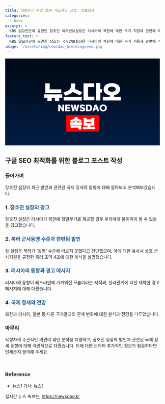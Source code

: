 ```yaml
---
title: 정밀무기 주면 北이 레드라인 근접  안보실장
categories:
  - News
excerpt: >
  KBS 일요진단에 출연한 장호진 국가안보실장은 러시아의 북한에 대한 무기 지원과 관련해 러시아는 심사숙고해야 한다고 경고하며, 한러관계 발전을 희망한다면 러시아가 신중해져야 한다고 강조했다. 또한 북러의 동맹 수준은 아니라고 진단하고, 북한이 러시아에 레버리지로 사용될 수 있다는 주장을 내놨다. 또한 중국의 북러 밀착에 관한 질문에는 피하고, 일본과 북한 간 납치자 문제를 언급하며 북일 정상회담이 어렵다는 의견을 전했다.
feature_text: >
  KBS 일요진단에 출연한 장호진 국가안보실장은 러시아의 북한에 대한 무기 지원과 관련해 러시아는 심사숙고해야 한다고 경고하며, 한러관계 발전을 희망한다면 러시아가 신중해져야 한다고 강조했다. 또한 북러의 동맹 수준은 아니라고 진단하고, 북한이 러시아에 레버리지로 사용될 수 있다는 주장을 내놨다. 또한 중국의 북러 밀착에 관한 질문에는 피하고, 일본과 북한 간 납치자 문제를 언급하며 북일 정상회담이 어렵다는 의견을 전했다.
image: '/assets/img/newsdao_breakingnews.jpg'
---
```


<p><img src="/assets/img/newsdao_breakingnews.jpg" alt="koreaapp 속보" /></p>

<h2>구글 SEO 최적화를 위한 블로그 포스트 작성</h2>

<h3>들어가며</h3>

<p>장호진 실장의 최근 발언과 관련된 국제 정세의 동향에 대해 알아보고 분석해보겠습니다.</p>

<h3>1. <span style="color: #1a5490;">장호진 실장의 경고</span></h3>

<p>장호진 실장은 러시아가 북한에 정밀무기를 제공할 경우 우리에게 불이익이 될 수 있음을 경고했습니다.</p>

<h3>2. <span style="color: #1a5490;">북러 군사동맹 수준과 관련된 발언</span></h3>

<p>장 실장은 북러가 '동맹' 수준에 이르지 못했다고 진단했으며, 이에 대한 유사시 상호 군사지원을 규정한 북러 조약 4조에 대한 해석을 설명했습니다.</p>

<h3>3. <span style="color: #1a5490;">러시아의 동향과 경고 메시지</span></h3>

<p>러시아의 동향이 레드라인에 가까워진 모습이라는 지적과, 한러관계에 대한 재차한 경고 메시지에 대해 다뤘습니다.</p>

<h3>4. <span style="color: #1a5490;">국제 정세의 전망</span></h3>

<p>북한과 러시아, 일본 등 다른 국가들과의 관계 변화에 대한 분석과 전망을 다루었습니다.</p>

<h3>마무리</h3>

<p>작성자의 주관적인 의견이 섞인 분석을 지양하고, 장호진 실장의 발언과 관련된 국제 정세 동향에 대해 객관적으로 다뤘습니다. 이에 대한 논의와 추가적인 정보가 필요하다면 언제든지 문의해 주세요.</p>

<p data-ke-size="size16">&nbsp;</p>

<h3>Reference</h3>

<ul>
<li>뉴스1 기사: <a href="https://www.news1.kr/articles/?4322968">뉴스1</a></li>
</ul>
실시간 뉴스 속보는, <a href="https://newsdao.kr" rel="dofollow">https://newsdao.kr</a>


